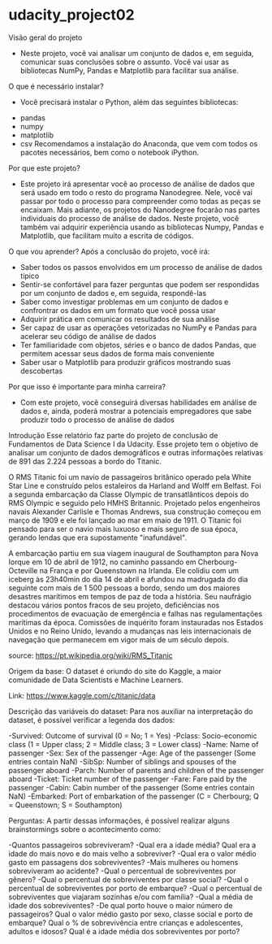 # udacity_project02

Visão geral do projeto
- Neste projeto, você vai analisar um conjunto de dados e, em seguida, comunicar suas conclusões sobre o assunto. Você vai usar as bibliotecas NumPy, Pandas e Matplotlib para facilitar sua análise.

O que é necessário instalar?
- Você precisará instalar o Python, além das seguintes bibliotecas:

* pandas
* numpy
* matplotlib
* csv
Recomendamos a instalação do Anaconda, que vem com todos os pacotes necessários, bem como o notebook iPython.

Por que este projeto?
- Este projeto irá apresentar você ao processo de análise de dados que será usado em todo o resto do programa Nanodegree. Nele, você vai passar por todo o processo para compreender como todas as peças se encaixam. Mais adiante, os projetos do Nanodegree focarão nas partes individuais do processo de análise de dados. Neste projeto, você também vai adquirir experiência usando as bibliotecas Numpy, Pandas e Matplotlib, que facilitam muito a escrita de códigos.

O que vou aprender?
Após a conclusão do projeto, você irá:
- Saber todos os passos envolvidos em um processo de análise de dados típico
- Sentir-se confortável para fazer perguntas que podem ser respondidas por um conjunto de dados e, em seguida, respondê-las
- Saber como investigar problemas em um conjunto de dados e confrontrar os dados em um formato que você possa usar
- Adquirir prática em comunicar os resultados de sua análise
- Ser capaz de usar as operações vetorizadas no NumPy e Pandas para acelerar seu código de análise de dados
- Ter familiaridade com objetos, séries e o banco de dados Pandas, que permitem acessar seus dados de forma mais conveniente
- Saber usar o Matplotlib para produzir gráficos mostrando suas descobertas

Por que isso é importante para minha carreira?
- Com este projeto, você conseguirá diversas habilidades em análise de dados e, ainda, poderá mostrar a potenciais empregadores que sabe produzir todo o processo de análise de dados



Introdução
Esse relatório faz parte do projeto de conclusão de Fundamentos de Data Science I da Udacity. Esse projeto tem o objetivo de analisar um conjunto de dados demográficos e outras informações relativas de 891 das 2.224 pessoas a bordo do Titanic.

O RMS Titanic foi um navio de passageiros britânico operado pela White Star Line e construído pelos estaleiros da Harland and Wolff em Belfast. Foi a segunda embarcação da Classe Olympic de transatlânticos depois do RMS Olympic e seguido pelo HMHS Britannic. Projetado pelos engenheiros navais Alexander Carlisle e Thomas Andrews, sua construção começou em março de 1909 e ele foi lançado ao mar em maio de 1911. O Titanic foi pensado para ser o navio mais luxuoso e mais seguro de sua época, gerando lendas que era supostamente "inafundável".

A embarcação partiu em sua viagem inaugural de Southampton para Nova Iorque em 10 de abril de 1912, no caminho passando em Cherbourg-Octeville na França e por Queenstown na Irlanda. Ele colidiu com um iceberg às 23h40min do dia 14 de abril e afundou na madrugada do dia seguinte com mais de 1 500 pessoas a bordo, sendo um dos maiores desastres marítimos em tempos de paz de toda a história. Seu naufrágio destacou vários pontos fracos de seu projeto, deficiências nos procedimentos de evacuação de emergência e falhas nas regulamentações marítimas da época. Comissões de inquérito foram instauradas nos Estados Unidos e no Reino Unido, levando a mudanças nas leis internacionais de navegação que permanecem em vigor mais de um século depois.

source: https://pt.wikipedia.org/wiki/RMS_Titanic



Origem da base:
O dataset é oriundo do site do Kaggle, a maior comunidade de Data Scientists e Machine Learners.

Link: https://www.kaggle.com/c/titanic/data



Descrição das variáveis do dataset:
Para nos auxiliar na interpretação do dataset, é possível verificar a legenda dos dados:

-Survived: Outcome of survival (0 = No; 1 = Yes)
-Pclass: Socio-economic class (1 = Upper class; 2 = Middle class; 3 = Lower class)
-Name: Name of passenger
-Sex: Sex of the passenger
-Age: Age of the passenger (Some entries contain NaN)
-SibSp: Number of siblings and spouses of the passenger aboard
-Parch: Number of parents and children of the passenger aboard
-Ticket: Ticket number of the passenger
-Fare: Fare paid by the passenger
-Cabin: Cabin number of the passenger (Some entries contain NaN)
-Embarked: Port of embarkation of the passenger (C = Cherbourg; Q = Queenstown; S = Southampton)



Perguntas:
A partir dessas informações, é possível realizar alguns brainstormings sobre o acontecimento como:

-Quantos passageiros sobreviveram?
-Qual era a idade média? Qual era a idade do mais novo e do mais velho a sobreviver?
-Qual era o valor médio gasto em passagens dos sobreviventes?
-Mais mulheres ou homens sobreviveram ao acidente?
-Qual o percentual de sobreviventes por gênero?
-Qual o percentual de sobreviventes por classe social?
-Qual o percentual de sobreviventes por porto de embarque?
-Qual o percentual de sobreviventes que viajaram sozinhas e/ou com família?
-Qual a média de idade dos sobreviventes?
-De qual porto houve o maior número de passageiros?
Qual o valor médio gasto por sexo, classe social e porto de embarque?
Qual o % de sobrevivência entre crianças e adolescentes, adultos e idosos?
Qual é a idade média dos sobreviventes por porto?
